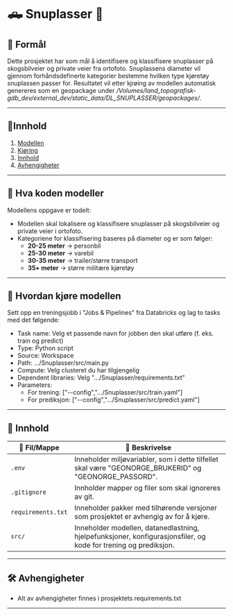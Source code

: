 # 🛻 Snuplasser 🔄

## 📌 Formål
Dette prosjektet har som mål å identifisere og klassifisere snuplasser på skogsbilveier og private veier fra ortofoto.
Snuplassens diameter vil gjennom forhåndsdefinerte kategorier bestemme hvilken type kjøretøy snuplassen passer for.
Resultatet vil etter kjrøing av modellen automatisk genereres som en geopackage under */Volumes/land_topografisk-gdb_dev/external_dev/static_data/DL_SNUPLASSER/geopackages/*.

---

## 📜Innhold
1. [Modellen](#hva-koden-modeller)
2. [Kjøring](#hvordan-kjøre-modellen)
3. [Innhold](#innhold)
4. [Avhengigheter](#avhengigheter)

---

## 🧠 Hva koden modeller
Modellens oppgave er todelt:
- Modellen skal lokalisere og klassifisere snuplasser på skogsbilveier og private veier i ortofoto.
- Kategoriene for klassifisering baseres på diameter og er som følger:
    - **20-25 meter**  -> personbil
    - **25-30 meter**  -> varebil
    - **30-35 meter**  -> trailer/større transport
    - **35+ meter**    -> større militære kjøretøy

---

## 🚀 Hvordan kjøre modellen
Sett opp en treningsjobb i "Jobs & Pipelines" fra Databricks og lag to tasks med det følgende:
- Task name: Velg et passende navn for jobben den skal utføre (f. eks. train og predict)
- Type: Python script
- Source: Workspace
- Path: .../Snuplasser/src/main.py
- Compute: Velg clusteret du har tilgjengelig
- Dependent libraries: Velg ".../Snuplasser/requirements.txt"
- Parameters: 
  - For trening: ["--config",".../Snuplasser/src/train.yaml"]
  - For prediksjon: ["--config",".../Snuplasser/src/predict.yaml"]

---

## 📂 Innhold

| 📁 Fil/Mappe      | 📖 Beskrivelse |
|--------------------|----------------|
| `.env`             | Inneholder miljøvariabler, som i dette tilfellet skal være "GEONORGE_BRUKERID" og "GEONORGE_PASSORD". |
| `.gitignore`       | Innholder mapper og filer som skal ignoreres av git. |
| `requirements.txt` | Inneholder pakker med tilhørende versjoner som prosjektet er avhengig av for å kjøre. |
| `src/`             | Inneholder modellen, datanedlastning, hjelpefunksjoner, konfigurasjonsfiler, og kode for trening og prediksjon. |

---

## 🛠️ Avhengigheter
- Alt av avhengigheter finnes i prosjektets requirements.txt

---
